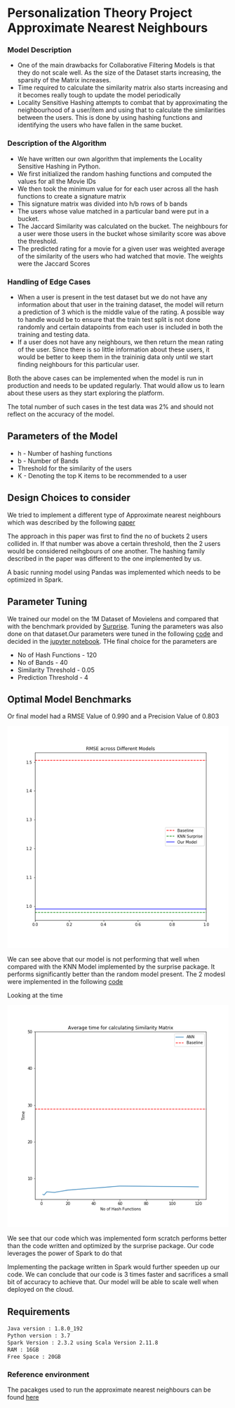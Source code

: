 # Personalization Theory Project Approximate Nearest Neighbours

### Model Description
- One of the main drawbacks for Collaborative Filtering Models is that they do not scale well. As the size of the Dataset starts increasing, the sparsity of the Matrix increases. 
- Time required to calculate the similarity matrix also starts increasing and it becomes really tough to update the model periodically 
- Locality Sensitive Hashing attempts to combat that by approximating the neighbourhood of a user/item and using that to calculate the similarities between the users. This is done by using hashing functions and identifying the users who have fallen in the same bucket. 

### Description of the Algorithm 
- We have written our own algorithm that implements the Locality Sensitive Hashing in Python. 
- We first initialized the random hashing functions and computed the values for all the Movie IDs
- We then took the minimum value for for each user across all the hash functions to create a signature matrix
- This signature matrix was divided into h/b rows of b bands 
- The users whose value matched in a particular band were put in a bucket.
- The Jaccard Similarity was calculated on the bucket. The neighbours for a user were those users in the bucket whose similarity score was above the threshold. 
- The predicted rating for a movie for a given user was weighted average of the similarity of the users who had watched that movie. The weights were the Jaccard Scores

### Handling of Edge Cases
- When a user is present in the test dataset but we do not have any information about that user in the training dataset, the model will return a prediction of 3 which is the middle value of the rating. A possible way to handle would be to ensure that the train test split is not done randomly and certain datapoints from each user is included in both the training and testing data. 
- If a user does not have any neighbours, we then return the mean rating of the user. Since there is so little information about these users, it would be better to keep them in the traininig data only until we start finding neighbours for this particular user. 

Both the above cases can be implemented when the model is run in production and needs to be updated regularly. That would allow us to learn about these users as they start exploring the platform. 

The total number of such cases in the test data was 2% and should not reflect on the accuracy of the model. 

## Parameters of the Model
- h - Number of hashing functions
- b - Number of Bands 
- Threshold for the similarity of the users
- K - Denoting the top K items to be recommended to a user


## Design Choices to consider
We tried to implement a different type of Approximate nearest neighbours which was described by the following [paper](Data/ANN.pdf)

The approach in this paper was first to find the no of buckets 2 users collided in. If that number was above a certain threshold, then the 2 users would be considered neihgbours of one another. The hashing family described in the paper was different to the one implemented by us. 

A basic running model using Pandas was implemented which needs to be optimized in Spark. 

## Parameter Tuning
We trained our model on the 1M Dataset of Movielens and compared that with the benchmark provided by [Surprise](http://surpriselib.com). Tuning the parameters was also done on that dataset.Our parameters were tuned in the following [code](ANN/check_precision.py) and decided in the [jupyter notebook](ANN/ANN_Accuracy_Plots.ipynb). THe final choice for the parameters are 
- No of Hash Functions - 120 
- No of Bands - 40 
- Similarity Threshold - 0.05
- Prediction Threshold - 4

## Optimal Model Benchmarks
Or final model had a RMSE Value of 0.990 and a Precision Value of 0.803

![text](Figures/ANN_Plots/final_rmse.png)

We can see above that our model is not performing that well when compared with the KNN Model implemented by the surprise package. It performs significantly better than the random model present. The 2 modesl were implemented in the following [code](k_NN.py)

Looking at the time 

![text](Figures/ANN_Plots/avg_time.png)

We see that our code which was implemented form scratch performs better than the code written and optimized by the surprise package. Our code leverages the power of Spark to do that

Implementing the package written in Spark would further speeden up our code. We can conclude that our code is 3 times faster and sacrifices a small bit of accuracy to achieve that. Our model will be able to scale well when deployed on the cloud. 

## Requirements
```
Java version : 1.8.0_192
Python version : 3.7
Spark Version : 2.3.2 using Scala Version 2.11.8
RAM : 16GB
Free Space : 20GB
```

### Reference environment
The pacakges used to run the approximate nearest neighbours can be found [here](Data/requirements.txt)
